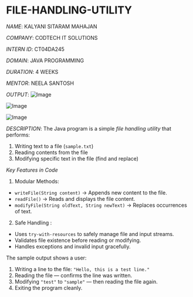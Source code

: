 # FILE-HANDLING-UTILITY

*NAME*: KALYANI SITARAM MAHAJAN

*COMPANY*: CODTECH IT SOLUTIONS

*INTERN ID*: CT04DA245

*DOMAIN*: JAVA PROGRAMMING

*DURATION*: 4 WEEKS

*MENTOR*: NEELA SANTOSH

*OUTPUT*:
![Image](https://github.com/user-attachments/assets/6a409006-a06c-46cf-a1e1-4fdd1e41335b)

![Image](https://github.com/user-attachments/assets/0ffeac7e-0cd3-44ae-9114-748635418470)

![Image](https://github.com/user-attachments/assets/143b3138-d213-47a4-b83f-622efa8a3781)

*DESCRIPTION*:
The Java program is a simple *file handling utility* that performs:
1. Writing text to a file (`sample.txt`)
2. Reading contents from the file
3. Modifying specific text in the file (find and replace)

*Key Features in Code*

1. Modular Methods:
  * `writeFile(String content)` → Appends new content to the file.
  * `readFile()` → Reads and displays the file content.
  * `modifyFile(String oldText, String newText)` → Replaces occurrences of text.

2. Safe Handling :
  * Uses `try-with-resources` to safely manage file and input streams.
  * Validates file existence before reading or modifying.
  * Handles exceptions and invalid input gracefully.

The sample output shows a user:
1. Writing a line to the file: `"Hello, this is a test line."`
2. Reading the file — confirms the line was written.
3. Modifying `"test"` to `"sample"` — then reading the file again.
4. Exiting the program cleanly.


